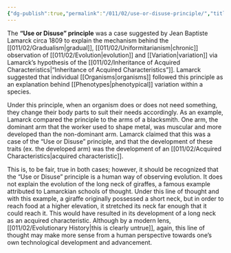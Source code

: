 ```yaml
---
{"dg-publish":true,"permalink":"/011/02/use-or-disuse-principle/","title":"'Use or Disuse' Principle","tags":["BIOL422"],"noteIcon":"fallback","created":"2024-09-26T13:45:04.060-07:00","updated":"2024-09-26T15:02:17.733-07:00"}
---
```


The **“Use or Disuse” principle** was a case suggested by Jean Baptiste Lamarck circa 1809 to explain the mechanism behind the [[011/02/Gradualism\|gradual]], [[011/02/Uniformitarianism\|chronic]] observation of [[011/02/Evolution\|evolution]] and [[Variation\|variation]] via Lamarck’s hypothesis of the [[011/02/Inheritance of Acquired Characteristics\|“Inheritance of Acquired Characteristics”]]. Lamarck suggested that individual [[Organisms\|organisms]] followed this principle as an explanation behind [[Phenotypes\|phenotypical]] variation within a species.

Under this principle, when an organism does or does not need something, they change their body parts to suit their needs accordingly. As an example, Lamarck compared the principle to the arms of a blacksmith. One arm, the dominant arm that the worker used to shape metal, was muscular and more developed than the non-dominant arm. Lamarck claimed that this was a case of the “Use or Disuse” principle, and that the development of these traits (ex. the developed arm) was the development of an [[011/02/Acquired Characteristics\|acquired characteristic]].

This is, to be fair, true in both cases; however, it should be recognized that the “Use or Disuse” principle is a human way of observing evolution. It does not explain the evolution of the long neck of giraffes, a famous example attributed to Lamarckian schools of thought. Under this line of thought and with this example, a giraffe originally possessed a short neck, but in order to reach food at a higher elevation, it stretched its neck far enough that it could reach it. This would have resulted in its development of a long neck as an acquired characteristic. Although by a modern lens, [[011/02/Evolutionary History\|this is clearly untrue]], again, this line of thought may make more sense from a human perspective towards one’s own technological development and advancement.